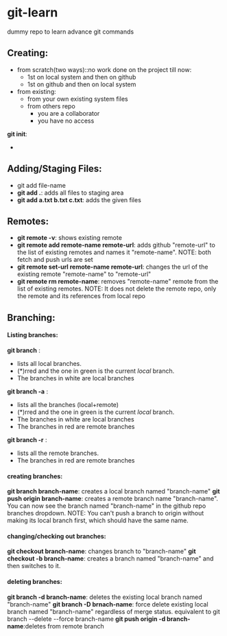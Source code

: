 # git-learn

dummy repo to learn advance git commands

## Creating:

- from scratch(two ways)::no work done on the project till now:
  - 1st on local system and then on github
  - 1st on github and then on local system
- from existing:
  - from your own existing system files
  - from others repo
    - you are a collaborator
    - you have no access

**git init**:

-

## Adding/Staging Files:
- git add file-name
- **git add .**: adds all files to staging area
- **git add a.txt b.txt c.txt**: adds the given files


## Remotes:

- **git remote -v**: shows existing remote
- **git remote add remote-name remote-url**: adds github "remote-url" to the list of existing remotes and names it "remote-name". NOTE: both fetch and push urls are set
- **git remote set-url remote-name remote-url**: changes the url of the existing remote "remote-name" to "remote-url"
- **git remote rm remote-name**: removes "remote-name" remote from the list of existing remotes. NOTE: It does not delete the remote repo, only the remote and its references from local repo

## Branching:

#### Listing branches:

**git branch** :

- lists all local branches.
- (\*)rred and the one in green is the current _local_ branch.
- The branches in white are local branches

**git branch -a** :

- lists all the branches (local+remote)
- (\*)rred and the one in green is the current _local_ branch.
- The branches in white are local branches
- The branches in red are remote branches

**git branch -r** :

- lists all the remote branches.
- The branches in red are remote branches

#### creating branches:

**git branch branch-name**: creates a local branch named "branch-name"
**git push origin branch-name**: creates a remote branch name "branch-name". You can now see the branch named "branch-name" in the github repo branches dropdown.
NOTE: You can't push a branch to origin without making its local branch first, which should have the same name.

#### changing/checking out branches:

**git checkout branch-name**: changes branch to "branch-name"
**git checkout -b branch-name**: creates a branch named "branch-name" and then switches to it.

#### deleting branches:

**git branch -d branch-name**: deletes the existing local branch named "branch-name"
**git branch -D brnach-name**: force delete existing local branch named "branch-name" regardless of merge status. equivalent to git branch --delete --force branch-name
**git push origin -d branch-name**:deletes from remote branch

